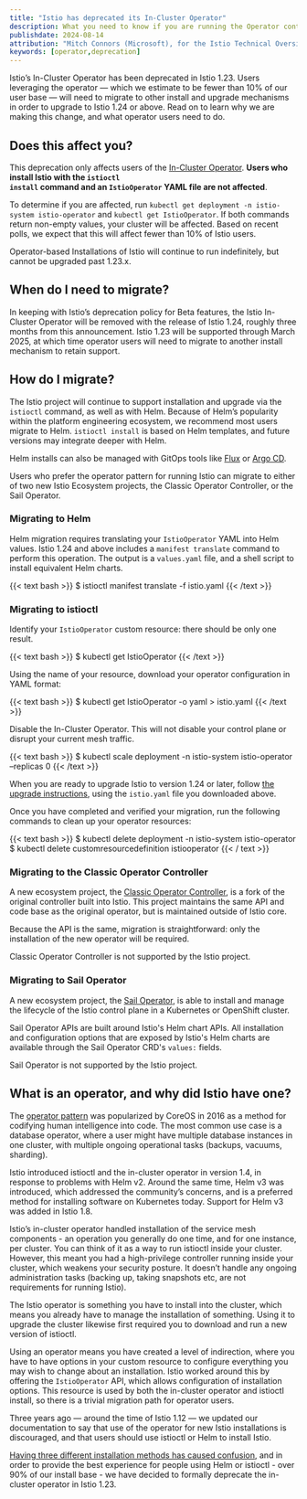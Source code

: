 ```yaml
---
title: "Istio has deprecated its In-Cluster Operator"
description: What you need to know if you are running the Operator controller in your cluster.
publishdate: 2024-08-14
attribution: "Mitch Connors (Microsoft), for the Istio Technical Oversight Committee"
keywords: [operator,deprecation]
---
```


Istio’s In-Cluster Operator has been deprecated in Istio 1.23.  Users leveraging the operator — which we estimate to be fewer than 10% of our user base — will need to migrate to other install and upgrade mechanisms in order to upgrade to Istio 1.24 or above. Read on to learn why we are making this change, and what operator users need to do.

## Does this affect you?

This deprecation only affects users of the [In-Cluster Operator](https://archive.istio.io/v1.23/docs/setup/install/operator/).  **Users who install Istio with the <code>istioctl install</code> command and an `IstioOperator` YAML file are not affected**.

To determine if you are affected, run `kubectl get deployment -n istio-system istio-operator` and `kubectl get IstioOperator`.  If both commands return non-empty values, your cluster will be affected. Based on recent polls, we expect that this will affect fewer than 10% of Istio users.

Operator-based Installations of Istio will continue to run indefinitely, but cannot be upgraded past 1.23.x.

## When do I need to migrate?

In keeping with Istio’s deprecation policy for Beta features, the Istio In-Cluster Operator will be removed with the release of Istio 1.24, roughly three months from this announcement. Istio 1.23 will be supported through March 2025, at which time operator users will need to migrate to another install mechanism to retain support.

## How do I migrate?

The Istio project will continue to support installation and upgrade via the `istioctl` command, as well as with Helm. Because of Helm’s popularity within the platform engineering ecosystem, we recommend most users migrate to Helm. `istioctl install` is based on Helm templates, and future versions may integrate deeper with Helm.

Helm installs can also be managed with GitOps tools like [Flux](https://fluxcd.io/) or [Argo CD](https://argo-cd.readthedocs.io/).

Users who prefer the operator pattern for running Istio can migrate to either of two new Istio Ecosystem projects, the Classic Operator Controller, or the Sail Operator.

### Migrating to Helm

Helm migration requires translating your `IstioOperator` YAML into Helm values. Istio 1.24 and above includes a `manifest translate` command to perform this operation. The output is a `values.yaml` file, and a shell script to install equivalent Helm charts.

{{< text bash >}}
$ istioctl manifest translate -f istio.yaml
{{< /text >}}

### Migrating to istioctl

Identify your `IstioOperator` custom resource: there should be only one result.

{{< text bash >}}
$ kubectl get IstioOperator
{{< /text >}}

Using the name of your resource, download your operator configuration in YAML format:

{{< text bash >}}
$ kubectl get IstioOperator <name> -o yaml > istio.yaml
{{< /text >}}

Disable the In-Cluster Operator. This will not disable your control plane or disrupt your current mesh traffic.

{{< text bash >}}
$ kubectl scale deployment -n istio-system istio-operator –replicas 0
{{< /text >}}

When you are ready to upgrade Istio to version 1.24 or later, follow [the upgrade instructions](/docs/setup/upgrade/canary/), using the `istio.yaml` file you downloaded above.

Once you have completed and verified your migration, run the following commands to clean up your operator resources:

{{< text bash >}}
$ kubectl delete deployment -n istio-system istio-operator
$ kubectl delete customresourcedefinition istiooperator
{{< / text >}}

### Migrating to the Classic Operator Controller

A new ecosystem project, the [Classic Operator Controller](https://github.com/istio-ecosystem/classic-operator-controller), is a fork of the original controller built into Istio. This project maintains the same API and code base as the original operator, but is maintained outside of Istio core.

Because the API is the same, migration is straightforward: only the installation of the new operator will be required.

Classic Operator Controller is not supported by the Istio project.

### Migrating to Sail Operator

A new ecosystem project, the [Sail Operator](https://github.com/istio-ecosystem/sail-operator), is able to install and manage the lifecycle of the Istio control plane in a Kubernetes or OpenShift cluster.

Sail Operator APIs are built around Istio's Helm chart APIs. All installation and configuration options that are exposed by Istio's Helm charts are available through the Sail Operator CRD's `values:` fields.

Sail Operator is not supported by the Istio project.

## What is an operator, and why did Istio have one?

The [operator pattern](https://kubernetes.io/docs/concepts/extend-kubernetes/operator/) was popularized by CoreOS in 2016 as a method for codifying human intelligence into code. The most common use case is a database operator, where a user might have multiple database instances in one cluster, with multiple ongoing operational tasks (backups, vacuums, sharding).

Istio introduced istioctl and the in-cluster operator in version 1.4, in response to problems with Helm v2. Around the same time, Helm v3 was introduced, which addressed the community’s concerns, and is a preferred method for installing software on Kubernetes today. Support for Helm v3 was added in Istio 1.8.

Istio’s in-cluster operator handled installation of the service mesh components - an operation you generally do one time, and for one instance, per cluster. You can think of it as a way to run istioctl inside your cluster. However, this meant you had a high-privilege controller running inside your cluster, which weakens your security posture. It doesn’t handle any ongoing administration tasks (backing up, taking snapshots etc, are not requirements for running Istio).

The Istio operator is something you have to install into the cluster, which means you already have to manage the installation of something. Using it to upgrade the cluster likewise first required you to download and run a new version of istioctl.

Using an operator means you have created a level of indirection, where you have to have options in your custom resource to configure everything you may wish to change about an installation. Istio worked around this by offering the `IstioOperator` API, which allows configuration of installation options. This resource is used by both the in-cluster operator and istioctl install, so there is a trivial migration path for operator users.

Three years ago — around the time of Istio 1.12 — we updated our documentation to say that use of the operator for new Istio installations is discouraged, and that users should use istioctl or Helm to install Istio.

[Having three different installation methods has caused confusion](https://blog.howardjohn.info/posts/istio-install/), and in order to provide the best experience for people using Helm or istioctl - over 90% of our install base - we have decided to formally deprecate the in-cluster operator in Istio 1.23.
